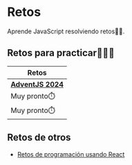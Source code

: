 # Retos

Aprende JavaScript resolviendo retos💪🏻.

## Retos para practicar💪🏻🚀

| Retos                                          |
| ---------------------------------------------- |
| [**AdventJS 2024**](./adventjs-2024/README.md) |
| Muy pronto⏱️                                   |
| Muy pronto⏱️                                   |

## Retos de otros
- [Retos de programación usando React](https://reactchallenges.live/dashboard/overview)